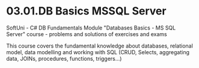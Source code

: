 # 03.01.DB Basics MSSQL Server
SoftUni - C# DB Fundamentals Module
"Databases Basics - MS SQL Server" course - problems and solutions of exercises and exams

This course covers the fundamental knowledge about databases, relational model, data modelling and working with SQL (CRUD, Selects, aggregating data, JOINs, procedures, functions, triggers...)
